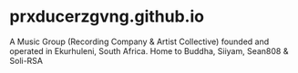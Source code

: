# prxducerzgvng.github.io
A Music Group (Recording Company &amp; Artist Collective) founded and operated in Ekurhuleni, South Africa. Home to Buddha, Siiyam, Sean808 &amp; Soli-RSA
